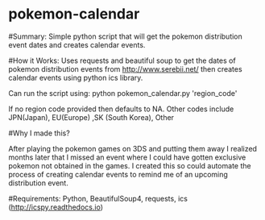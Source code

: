 # pokemon-calendar


#Summary:
Simple python script that will get the pokemon distribution event dates and creates calendar events.

#How it Works: 
Uses requests and beautiful soup to get the dates of pokemon distribution events from http://www.serebii.net/ 
then creates calendar events using python ics library. 

Can run the script using: python pokemon_calendar.py 'region_code'

If no region code provided then defaults to NA. Other codes include JPN(Japan), EU(Europe) ,SK (South Korea), Other

#Why I made this?

After playing the pokemon games on 3DS and putting them away I realized months later that I missed an event where I could have
gotten exclusive pokemon not obtained in the games. I created this so could automate the process of creating calendar events 
to remind me of an upcoming distribution event.

#Requirements:
Python, BeautifulSoup4, requests, ics (http://icspy.readthedocs.io)
